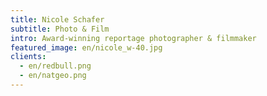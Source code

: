 ```yaml
---
title: Nicole Schafer
subtitle: Photo & Film
intro: Award-winning reportage photographer & filmmaker
featured_image: en/nicole_w-40.jpg
clients:
  - en/redbull.png
  - en/natgeo.png
---
```


